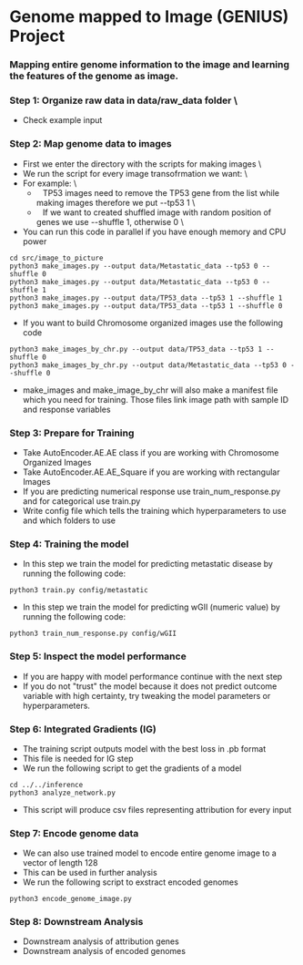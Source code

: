 # Genome mapped to Image (GENIUS) Project
### Mapping entire genome information to the image and learning the features of the genome as image. 

### Step 1: Organize raw data in data/raw_data folder \
* Check example input 
### Step 2: Map genome data to images
* First we enter the directory with the scripts for making images \
* We run the script for every image transofrmation we want: \
* For example: \
    * &ensp; TP53 images need to remove the TP53 gene from the list while making images therefore we put --tp53 1 \
    * &ensp; If we want to created shuffled image with random position of genes we use --shuffle 1, otherwise 0 \
* You can run this code in parallel if you have enough memory and CPU power
```
cd src/image_to_picture
python3 make_images.py --output data/Metastatic_data --tp53 0 --shuffle 0
python3 make_images.py --output data/Metastatic_data --tp53 0 --shuffle 1
python3 make_images.py --output data/TP53_data --tp53 1 --shuffle 1
python3 make_images.py --output data/TP53_data --tp53 1 --shuffle 0
```
* If you want to build Chromosome organized images use the following code
```
python3 make_images_by_chr.py --output data/TP53_data --tp53 1 --shuffle 0
python3 make_images_by_chr.py --output data/Metastatic_data --tp53 0 --shuffle 0
```
* make_images and make_image_by_chr will also make a manifest file which you need for training.
Those files link image path with sample ID and response variables

### Step 3: Prepare for Training  
* Take AutoEncoder.AE.AE class if you are working with Chromosome Organized Images
* Take AutoEncoder.AE.AE_Square if you are working with rectangular Images
* If you are predicting numerical response use train_num_response.py and for categorical use train.py
* Write config file which tells the training which hyperparameters to use and which folders to use

### Step 4: Training the model
* In this step we train the model for predicting metastatic disease by running the following code:
```
python3 train.py config/metastatic
```
* In this step we train the model for predicting wGII (numeric value) by running the following code:
```
python3 train_num_response.py config/wGII
```
### Step 5: Inspect the model performance 
* If you are happy with model performance continue with the next step
* If you do not "trust" the model because it does not predict outcome variable with high certainty, try tweaking the model parameters or hyperparameters.

### Step 6: Integrated Gradients (IG)
 * The training script outputs model with the best loss in .pb format
 * This file is needed for IG step
 * We run the following script to get the gradients of a model
```
cd ../../inference
python3 analyze_network.py
```
* This script will produce csv files representing attribution for every input

### Step 7: Encode genome data
* We can also use trained model to encode entire genome image to a vector of length 128
* This can be used in further analysis
* We run the following script to exstract encoded genomes
```
python3 encode_genome_image.py
``` 
### Step 8: Downstream Analysis
* Downstream analysis of attribution genes
* Downstream analysis of encoded genomes



